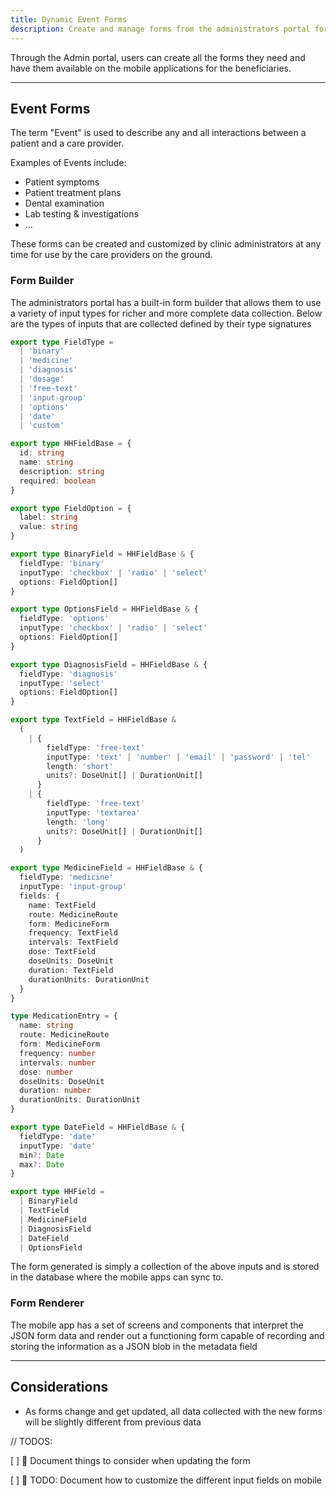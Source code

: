 ```yaml
---
title: Dynamic Event Forms
description: Create and manage forms from the administrators portal for all users to utilize
---
```


Through the Admin portal, users can create all the forms they need and have them available on the mobile applications for the beneficiaries.

---

## Event Forms

The term "Event" is used to describe any and all interactions between a patient and a care provider.

Examples of Events include:

- Patient symptoms
- Patient treatment plans
- Dental examination
- Lab testing & investigations
- ...

These forms can be created and customized by clinic administrators at any time for use by the care providers on the ground.

### Form Builder

The administrators portal has a built-in form builder that allows them to use a variety of input types for richer and more complete data collection. Below are the types of inputs that are collected defined by their type signatures

```typescript
export type FieldType =
  | 'binary'
  | 'medicine'
  | 'diagnosis'
  | 'dosage'
  | 'free-text'
  | 'input-group'
  | 'options'
  | 'date'
  | 'custom'

export type HHFieldBase = {
  id: string
  name: string
  description: string
  required: boolean
}

export type FieldOption = {
  label: string
  value: string
}

export type BinaryField = HHFieldBase & {
  fieldType: 'binary'
  inputType: 'checkbox' | 'radio' | 'select'
  options: FieldOption[]
}

export type OptionsField = HHFieldBase & {
  fieldType: 'options'
  inputType: 'checkbox' | 'radio' | 'select'
  options: FieldOption[]
}

export type DiagnosisField = HHFieldBase & {
  fieldType: 'diagnosis'
  inputType: 'select'
  options: FieldOption[]
}

export type TextField = HHFieldBase &
  (
    | {
        fieldType: 'free-text'
        inputType: 'text' | 'number' | 'email' | 'password' | 'tel'
        length: 'short'
        units?: DoseUnit[] | DurationUnit[]
      }
    | {
        fieldType: 'free-text'
        inputType: 'textarea'
        length: 'long'
        units?: DoseUnit[] | DurationUnit[]
      }
  )

export type MedicineField = HHFieldBase & {
  fieldType: 'medicine'
  inputType: 'input-group'
  fields: {
    name: TextField
    route: MedicineRoute
    form: MedicineForm
    frequency: TextField
    intervals: TextField
    dose: TextField
    doseUnits: DoseUnit
    duration: TextField
    durationUnits: DurationUnit
  }
}

type MedicationEntry = {
  name: string
  route: MedicineRoute
  form: MedicineForm
  frequency: number
  intervals: number
  dose: number
  doseUnits: DoseUnit
  duration: number
  durationUnits: DurationUnit
}

export type DateField = HHFieldBase & {
  fieldType: 'date'
  inputType: 'date'
  min?: Date
  max?: Date
}

export type HHField =
  | BinaryField
  | TextField
  | MedicineField
  | DiagnosisField
  | DateField
  | OptionsField
```

The form generated is simply a collection of the above inputs and is stored in the database where the mobile apps can sync to.

### Form Renderer

The mobile app has a set of screens and components that interpret the JSON form data and render out a functioning form capable of recording and storing the information as a JSON blob in the metadata field

---

## Considerations

- As forms change and get updated, all data collected with the new forms will be slightly different from previous data

// TODOS:

[ ] 🏁 Document things to consider when updating the form

[ ] 🏁 TODO: Document how to customize the different input fields on mobile
